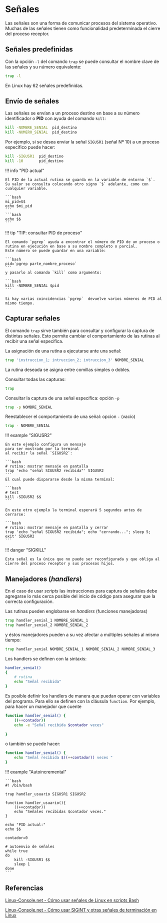 

# Señales



Las señales son una forma de comunicar procesos del sistema operativo.
Muchas de las señales tienen como funcionalidad predeterminada el cierre del proceso receptor.



## Señales predefinidas

Con la opción `-l` del comando `trap` se puede consultar el nombre clave de las señales y su número equivalente:

```bash
trap -l
```

En Linux hay 62 señales predefinidas.


## Envío de señales


Las señales se envían a un proceso destino en base a su número identificador o **PID** con ayuda del comando `kill`:


```bash
kill -NOMBRE_SENIAL  pid_destino
kill -NUMERO_SENIAL  pid_destino
```

Por ejemplo, si se desea enviar la señal `SIGUSR1` (señal Nº 10) a un proceso específico puede hacer:

```bash
kill -SIGUSR1  pid_destino
kill -10       pid_destino
```


!!! info "PID actual"

    El PID de la actual rutina se guarda en la variable de entorno `$`.
    Su valor se consulta colocando otro signo `$` adelante, como con cualquier variable.
    
    ```bash
    mi_pid=$$
    echo $mi_pid
    ```
    ```bash
    echo $$
    ```


!!! tip "TIP: consultar PID de proceso"

    El comando `pgrep` ayuda a encontrar el número de PID de un proceso o rutina en ejecución en base a su nombre completo o parcial. 
    Este número se puede guardar en una variable:

    ```bash
    pid=`pgrep parte_nombre_proceso`
    ```
    y pasarlo al comando `kill` como argumento:

    ```bash
    kill -NOMBRE_SENIAL $pid
    ```

    Si hay varias coincidencias `pgrep`  devuelve varios números de PID al mismo tiempo.



## Capturar señales


El comando `trap` sirve también para consultar y configurar la captura de distintas señales.
Esto permite cambiar el comportamiento de las rutinas al recibir una señal específica.

La asignación de una rutina a ejecutarse ante una señal:

```bash
trap 'instruccion_1; intruccion_2; intruccion_3' NOMBRE_SENIAL
```
La rutina deseada se asigna entre comillas simples o dobles.


Consultar todas las capturas:

```bash
trap
```

Consultar la captura de una señal específica: opción `-p`

```bash
trap -p NOMBRE_SENIAL
```

Reestablecer el comportamiento de una señal: opcion `-` (vacío)

```bash
trap - NOMBRE_SENIAL
```


!!! example "SIGUSR2"

    En este ejemplo configura un mensaje 
    para ser mostrado por la terminal
    al recibir la señal `SIGUSR2`:

    ```bash
    # rutina: mostrar mensaje en pantalla
    trap 'echo "señal SIGUSR2 recibida"' SIGUSR2
    ```
    El cual puede dispararse desde la misma terminal:

    ```bash
    # test
    kill -SIGUSR2 $$
    ```

    En este otro ejemplo la terminal esperará 5 segundos antes de cerrarse:

    ```bash
    # rutina: mostrar mensaje en pantalla y cerrar
    trap 'echo "señal SIGUSR2 recibida"; echo "cerrando..."; sleep 5; exit' SIGUSR2
    ```



!!! danger "SIGKILL"

    Esta señal es la única que no puede ser reconfigurada y que obliga al cierre del proceso receptor y sus procesos hijos.



## Manejadores (*handlers*)


En el caso de usar *scripts* las instrucciones para captura de señales 
debe agregarse lo más cerca posible del inicio de código 
para asegurar que la correcta configuración.

Las rutinas pueden englobarse en *handlers* (funciones manejadoras)

```bash
trap handler_senial_1 NOMBRE_SENIAL_1
trap handler_senial_2 NOMBRE_SENIAL_2 
```

y éstos manejadores pueden a su vez afectar a múltiples señales al mismo tiempo:

```bash
trap handler_senial NOMBRE_SENIAL_1 NOMBRE_SENIAL_2 NOMBRE_SENIAL_3
```

Los handlers se definen con la sintaxis:

```bash
handler_senial()
{
    # rutina
    echo "Señal recibida"
}
```

Es posible definir los handlers de manera que puedan operar con variables del programa. 
Para ello se definen con la cláusula `function`. 
Por ejemplo, para hacer un manejador que cuente


```bash
function handler_senial() {
    ((++contador))
    echo -e "Señal recibida $contador veces"
    
}
```

o también se puede hacer:

```bash
function handler_senial() {
    echo "Señal recibida $((++contador)) veces "
}
```


!!! example "Autoincremental"

    ```bash
    #! /bin/bash

    trap handler_usuario SIGUSR1 SIGUSR2

    function handler_usuario(){
        ((++contador))
        echo "Señales recibidas $contador veces."
    }

    echo "PID actual:"
    echo $$

    contador=0

    # autoenvio de señales
    while true
    do 
        kill -SIGUSR1 $$
        sleep 1
    done
    ```





## Referencias


[Linux-Console.net - Cómo usar señales de Linux en scripts Bash](https://es.linux-console.net/?p=8433)



[Linux-Console.net - Cómo usar SIGINT y otras señales de terminación en Linux](https://es.linux-console.net/?p=19707)
